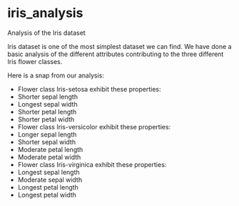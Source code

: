 # iris_analysis
Analysis of the Iris dataset

Iris dataset is one of the most simplest dataset we can find. We have done a basic analysis of the different attributes contributing to the three different Iris flower classes.

Here is a snap from our analysis:

* Flower class Iris-setosa exhibit these properties: 
 * Shorter sepal length
 * Longest sepal width
 * Shorter petal length
 * Shorter petal width
* Flower class Iris-versicolor exhibit these properties:
 * Longer sepal length
 * Shorter sepal width
 * Moderate petal length
 * Moderate petal width
* Flower class Iris-virginica exhibit these properties:
 * Longest sepal length
 * Moderate sepal width
 * Longest petal length
 * Longest petal width
